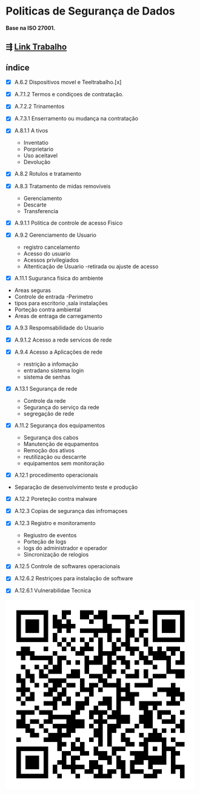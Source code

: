 # Politicas de Segurança de Dados

**Base na ISO 27001.**

## ⇶ [Link Trabalho](https://paulopc777.github.io/LGPD-ISO-27001-Politicas-para-Empresas/)

## índice

- [x] A.6.2 Dispositivos movel e Teeltrabalho.[x]

- [x] A.7.1.2 Termos e condiçoes de contratação.
- [x] A.7.2.2 Trinamentos
- [x] A.7.3.1 Enserramento ou mudança na contratação

- [x] A.8.1.1 A tivos

  - Inventatio
  - Porprietario
  - Uso aceitavel
  - Devolução

- [x] A.8.2 Rotulos e tratamento

- [x] A.8.3 Tratamento de midas removiveis

  - Gerenciamento
  - Descarte
  - Transferencia

- [x] A.9.1.1 Politica de controle de acesso Fisico

- [x] A.9.2 Gerenciamento de Usuario

  - registro cancelamento
  - Acesso do usuario
  - Acessos privilegiados
  - Altenticação de Usuario
  -retirada ou ajuste de acesso

- [x]  A.11.1 Suguranca fisica do ambiente

  - Areas seguras
  - Controle de entrada
  -Perimetro
  - tipos para escritorio ,sala instalações
  - Porteção contra ambiental
  - Areas de entraga de carregamento

- [x] A.9.3 Respomsabilidade do Usuario

- [x] A.9.1.2 Acesso a rede servicos de rede

- [x] A.9.4 Acesso a Aplicações de rede

  - restrição a infomação
  - entradano sistema login
  - sistema de senhas

- [x] A.13.1 Segurança de rede

  - Controle da rede
  - Segurança do serviço da rede
  - segregação de rede

- [x] A.11.2 Segurança dos equipamentos

  - Segurança dos cabos
  - Manutenção de equpamentos
  - Remoção dos ativos
  - reutilização ou descarrte
  - equipamentos sem monitoração

- [x] A.12.1 procedimento operacionais

- Separação de desenvolvimento teste e produção

- [x] A.12.2 Poreteção contra malware

- [x] A.12.3 Copias de segurança das infromaçoes

- [x] A.12.3 Registro e monitoramento

  - Regiustro de eventos
  - Porteção de logs
  - logs do administrador e operador
  - Sincronização de relogios

- [x] A.12.5 Controle de softwares operacionais

- [x] A.12.6.2 Restriçoes para instalação de software

- [x] A.12.6.1 Vulnerabilidae Tecnica

![alt text](./img/GITHUB.png)
